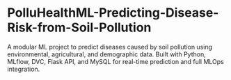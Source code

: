 # PolluHealthML-Predicting-Disease-Risk-from-Soil-Pollution
A modular ML project to predict diseases caused by soil pollution using environmental, agricultural, and demographic data. Built with Python, MLflow, DVC, Flask API, and MySQL for real-time prediction and full MLOps integration.
